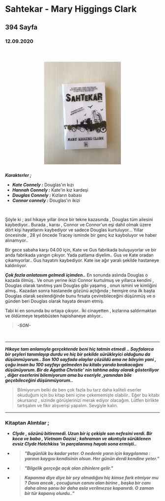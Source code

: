 
  
# Sahtekar - Mary Higgings Clark
## 394 Sayfa
### 12.09.2020

  <br>

  <p align="center" style="padding: 10px">
    <img alt="Sahtekar" src="../images/14_sahtekar.jpg" width="250">
    <br>
    


***Karakterler ;*** 
- ***Kate Connely :*** Douglas'ın kızı
- ***Hannah Connely :*** Kate'in kız kardeşi
- ***Douglas Connely :*** Kızların babası
- ***Connor connely :*** Douglas'ın ikizi

<br>

Şöyle ki ; asıl hikaye yıllar önce bir tekne kazasında , Douglas tüm ailesini kaybediyor.. Burada , karısı , Connor ve Connor'un eşi dahil olmak üzere dört kişi hayatlarını kaybediyor ve sadece Douglas kurtuluyor... Yıllar öncesinde , 28 yıl öncede Tracey isminde bir genç kız kayboluyor ve haber alınamıyor..

Bir gece sabaha karşı 04.00 için, Kate ve Gus fabrikada buluşuyorlar ve bir anda fabrikada yangın çıkıyor. Yada patlama diyelim.. Gus ve Kate oradan çıkamıyorlar.. Gus hayatını kaybediyor. Kate ise ağır yaralı şekilde hastaneye kaldırılıyor. 

***Çok fazla anlatasım gelmedi içimden..*** En sonunda aslında Douglas o kazada ölmüş.. Ve onun yerine ikizi Connor kurtulmuş ve  yıllarca kendini , Douglas olarak tanıtmış  yani Douglas gibi yaşamış , onun ismini ve kimliğini almış.. Kazadan sonra hastanede gözünü açtığında ; hemşire ona ilk başta Douglas olarak seslendiğinde bunu fırsata çevirebileceğini düşünmüş ve o günden beri Douglas olarak hayata devam etmiş. 

Tabi ki en sonunda bu ortaya çıkıyor.. İki cinayetten , kızlarına saldırmaktan ve öldürmeye teşebbüsten hapishaneye atılıyor..

>   ***-SON-***

<br>

___

***Hikaye tam anlamıyla gerçektende beni hiç tatmin etmedi .. Sayfalarca bir şeyleri tanımlayıp durdu ve hiç bir şekilde sürükleyici olduğunu da düşünmüyorum.. Son 100 sayfada olaylar çözüldü ama ne bileyim yani , çoğu insan bu 100 sayfayı gelmeden bu kitabı yarıda bırakacağını düşünüyorum. Bir de Agatha Christie' nin tahtına aday olarak gösteriliyor , diğer eserlerini bilemiyorum ama bu eseriyle ,yanından bile geçebileceğini düşünmüyorum..***

> Bilmiyorum belki de ben çok fazla bu tarz daha kaliteli eserler okuduğum için bu kitap beni içine çekememişte olabilir.. Eğer bu kitabı okursanız , sizinde görüşlerinizi merak ediyor olacağım. Lütfen birlikte tartışalım ve fikir alışverişi yapalım. Sevgiyle kalın.

___

### Kitaptan Alıntılar ;
-  ***Clyde , sözünü bitiremedi. Uzun bir iç çekişle son nefesini verdi. Bir koca ve baba , Vietnam Gazisi ; kahraman ve akıntıyla sürüklenen evsiz Clyde Hotchkiss 'in parçalanmış hayatı sona ermişti..***
-  >  ***"Bugünlük bu kadar yeter. O nedenle yarın için kaygılanma : yarının kaygısı kendisinin olsun. Her günün derdi kendine yeter."***
-  > ***"Bilgelik gerçeğe açık olan zihinlere gelir."***
-  > ***Kapanma diye diye bir şey olmadığını hiç kimse fark etmiyor mu ? Dava ancak , çocuğunun canını alan birine , başka bir canı daha alma şansı bir daha asla verilmezse kapanırdı. O zaman bir tür kapanış olurdu.."***